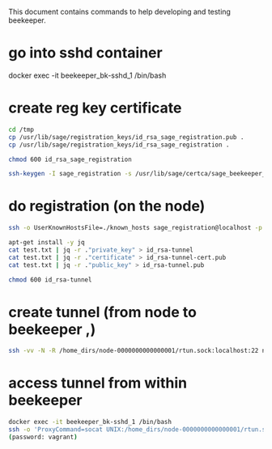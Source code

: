 

This document contains commands to help developing and testing beekeeper.

# go into sshd container

docker exec -it beekeeper_bk-sshd_1 /bin/bash


# create reg key certificate

```bash
cd /tmp
cp /usr/lib/sage/registration_keys/id_rsa_sage_registration.pub .
cp /usr/lib/sage/registration_keys/id_rsa_sage_registration .

chmod 600 id_rsa_sage_registration

ssh-keygen -I sage_registration -s /usr/lib/sage/certca/sage_beekeeper_ca -n sage_registration -O no-agent-forwarding -O no-port-forwarding -O no-pty -O no-user-rc -O no-x11-forwarding -O force-command=/opt/sage/beekeeper/register/register.sh ./id_rsa_sage_registration.pub
```


# do registration (on the node)
```bash
ssh -o UserKnownHostsFile=./known_hosts sage_registration@localhost -p 22 -i id_rsa_sage_registration register 0000000000000001  > test.txt

apt-get install -y jq
cat test.txt | jq -r ."private_key" > id_rsa-tunnel
cat test.txt | jq -r ."certificate" > id_rsa-tunnel-cert.pub
cat test.txt | jq -r ."public_key" > id_rsa-tunnel.pub

chmod 600 id_rsa-tunnel
```

# create tunnel (from node to beekeeper ,)
```bash
ssh -vv -N -R /home_dirs/node-0000000000000001/rtun.sock:localhost:22 node-0000000000000001@127.0.0.1 -p 22 -i id_rsa-tunnel
```

# access tunnel from within beekeeper
```bash
docker exec -it beekeeper_bk-sshd_1 /bin/bash
ssh -o 'ProxyCommand=socat UNIX:/home_dirs/node-0000000000000001/rtun.sock -' vagrant@foo
(password: vagrant)
```